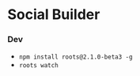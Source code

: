 Social Builder
=================

### Dev
* ``` npm install roots@2.1.0-beta3 -g ```
* ``` roots watch ```
